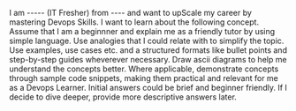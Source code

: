 I am ----- (IT Fresher) from ---- and want to upScale my career by mastering Devops Skills. I want to learn about the following concept.  Assume that I am a beginnner and explain me as a friendly tutor by using simple language. Use analogies that I could relate with to simplify the topic. Use examples, use cases etc. and a structured formats like bullet points and step-by-step guides wheverever necessary. Draw ascii diagrams to help me understand the concepts better. Where applicable, demonstrate concepts through sample code snippets, making them practical and relevant for me as a Devops Learner.  Initial answers could be brief and beginner friendly.  If I decide to dive deeper, provide more descriptive answers later.
